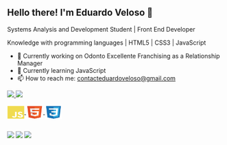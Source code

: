 ## Hello there! I'm Eduardo Veloso 👋

Systems Analysis and Development Student | Front End Developer

Knowledge with programming languages | HTML5 | CSS3 | JavaScript

- 🔭 Currently working on Odonto Excellente Franchising as a Relationship Manager
- 🌱 Currently learning JavaScript
- 📫 How to reach me: contacteduardoveloso@gmail.com

<div>
  <a href="https://github.com/eduardoveloso-exe"/>
  <img height="147em" src="https://github-readme-stats.vercel.app/api?username=eduardoveloso-exe&show_icons=true&hide_border=true&theme=dark&include_all_commits=true&count_private=true&bg_color=0d1117"/>
  <img height="147em" src="https://github-readme-stats.vercel.app/api/top-langs/?username=eduardoveloso-exe&layout=compact&hide_border=true&langs_count=168&theme=dark&bg_color=0d1117"/>
</div>

<div style="display: inline_block"><br>
  <img align="center" alt="Rafa-Js" height="30" width="40" src="https://raw.githubusercontent.com/devicons/devicon/master/icons/javascript/javascript-plain.svg">
  <img align="center" alt="Rafa-HTML" height="30" width="40" src="https://raw.githubusercontent.com/devicons/devicon/master/icons/html5/html5-original.svg">
  <img align="center" alt="Rafa-CSS" height="30" width="40" src="https://raw.githubusercontent.com/devicons/devicon/master/icons/css3/css3-original.svg">
</div>
  
  ##
 
<div> 
  <a href="https://instagram.com/eduardoveloso.exe" target="_blank"><img src="https://img.shields.io/badge/-Instagram-%23E4405F?style=for-the-badge&logo=instagram&logoColor=white" target="_blank"></a>
  <a href="mailto:contacteduardoveloso@gmail.com"><img src="https://img.shields.io/badge/-Gmail-%23333?style=for-the-badge&logo=gmail&logoColor=white" target="_blank"></a>
  <a href="https://www.linkedin.com/in/eduardo-veloso-skoretzky-291a77256" target="_blank"><img src="https://img.shields.io/badge/-LinkedIn-%230077B5?style=for-the-badge&logo=linkedin&logoColor=white" target="_blank"></a> 
</div>
